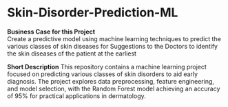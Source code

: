 # Skin-Disorder-Prediction-ML

**Business Case for this Project**
<br>
Create a predictive model using machine learning techniques to predict the various classes of skin diseases for Suggestions to the Doctors to identify the skin diseases of the patient at the earliest


**Short Description**
This repository contains a machine learning project focused on predicting various classes of skin disorders to aid early diagnosis. The project explores data preprocessing, feature engineering, and model selection, with the Random Forest model achieving an accuracy of 95% for practical applications in dermatology.
